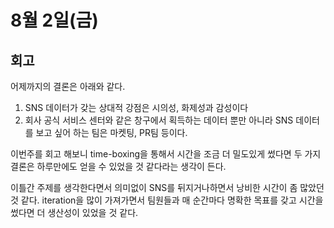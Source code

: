 # 8월 2일(금)

## 회고

어제까지의 결론은 아래와 같다.

1. SNS 데이터가 갖는 상대적 강점은 시의성, 화제성과 감성이다
2. 회사 공식 서비스 센터와 같은 창구에서 획득하는 데이터 뿐만 아니라 SNS 데이터를
   보고 싶어 하는 팀은 마켓팅, PR팀 등이다.

이번주를 회고 해보니 time-boxing을 통해서 시간을 조금 더 밀도있게 썼다면 두 가지 결론은
하루만에도 얻을 수 있었을 것 같다라는 생각이 든다.

이틀간 주제를 생각한다면서 의미없이 SNS를 뒤지거나하면서 낭비한 시간이 좀 많았던 것 같다.
iteration을 많이 가져가면서 팀원들과 매 순간마다 명확한 목표를 갖고 시간을 썼다면 더
생산성이 있었을 것 같다.